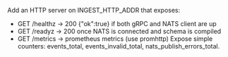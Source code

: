 Add an HTTP server on INGEST_HTTP_ADDR that exposes:
- GET /healthz → 200 {"ok":true} if both gRPC and NATS client are up
- GET /readyz → 200 once NATS is connected and schema is compiled
- GET /metrics → prometheus metrics (use promhttp)
Expose simple counters: events_total, events_invalid_total, nats_publish_errors_total.
